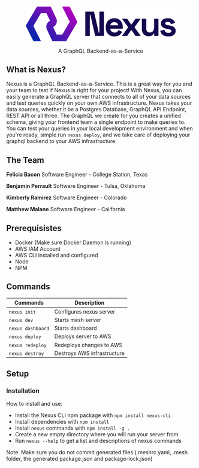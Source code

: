<!-- # ![Nexus-Logo](https://github.com/Capstone-Team4/nexus-dashboard/blob/main/frontend/src/logo.png)
 -->
<p align="center">
  <img width="400px" src="https://github.com/Capstone-Team4/nexus-cli/blob/main/images/logo.png" alt="Nexus" />
</p>

<p align="center">A GraphQL Backend-as-a-Service</p>

## What is Nexus?

Nexus is a GraphQL Backend-as-a-Service. This is a great way for you and your team to test if Nexus is right for your project! With Nexus, you can easily generate a GraphQL server that connects to all of your data sources and test queries quickly on your own AWS infrastructure. Nexus takes your data sources, whether it be a Postgres Database, GraphQL API Endpoint, REST API or all three. The GraphQL we create for you creates a unified schema, giving your frontend team a single endpoint to make queries to. You can test your queries in your local development environment and when you're ready, simple run `nexus deploy`, and we take care of deploying your graphql backend to your AWS infrastructure.

## The Team

**Felicia Bacon** Software Engineer - College Station, Texas

**Benjamin Perrault** Software Engineer - Tulsa, Oklahoma

**Kimberly Ramirez** Software Engineer - Colorado

**Matthew Malane** Software Engineer - California

## Prerequisistes

- Docker (Make sure Docker Daemon is running)
- AWS IAM Account
- AWS CLI installed and configured
- Node
- NPM

## Commands

| Commands          | Description                 |
| ----------------- | --------------------------- |
| `nexus init`      | Configures nexus server     |
| `nexus dev`       | Starts mesh server          |
| `nexus dashboard` | Starts dashboard            |
| `nexus deploy`    | Deploys server to AWS       |
| `nexus redeploy`  | Redeploys changes to AWS    |
| `nexus destroy`   | Destroys AWS infrastructure |

## Setup

### Installation

How to install and use:

- Install the Nexus CLI npm package with `npm install nexus-cli`
- Install dependencies with `npm install`
- Install `nexus` commands with `npm install -g .`
- Create a new empty directory where you will run your server from
- Run `nexus --help` to get a list and descriptions of nexus commands

Note: Make sure you do not commit generated files (.meshrc.yaml, .mesh folder, the generated package.json and package-lock.json)
